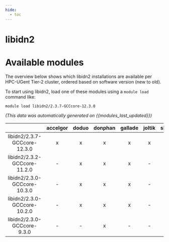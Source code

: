 ```yaml
---
hide:
  - toc
---
```


libidn2
=======

# Available modules


The overview below shows which libidn2 installations are available per HPC-UGent Tier-2 cluster, ordered based on software version (new to old).

To start using libidn2, load one of these modules using a `module load` command like:

```shell
module load libidn2/2.3.7-GCCcore-12.3.0
```

*(This data was automatically generated on {{modules_last_updated}})*  

| |accelgor|doduo|donphan|gallade|joltik|shinx|
| :---: | :---: | :---: | :---: | :---: | :---: | :---: |
|libidn2/2.3.7-GCCcore-12.3.0|x|x|x|x|x|x|
|libidn2/2.3.2-GCCcore-11.2.0|-|x|x|x|-|-|
|libidn2/2.3.0-GCCcore-10.3.0|-|x|x|x|-|-|
|libidn2/2.3.0-GCCcore-10.2.0|-|x|x|x|-|-|
|libidn2/2.3.0-GCCcore-9.3.0|-|-|x|-|-|-|

